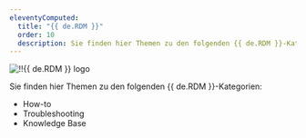 ```yaml
---
eleventyComputed:
  title: "{{ de.RDM }}"
  order: 10
  description: Sie finden hier Themen zu den folgenden {{ de.RDM }}-Kategorien:':' How-to, Troubleshooting und Knowledge Base Themen.
---
```

![!!{{ de.RDM }} logo](https://cdnweb.devolutions.net/images/projects/remote-desktop-manager/logos/remote-desktop-manager-color-shadow.svg)

Sie finden hier Themen zu den folgenden {{ de.RDM }}-Kategorien:

* How-to
* Troubleshooting
* Knowledge Base
